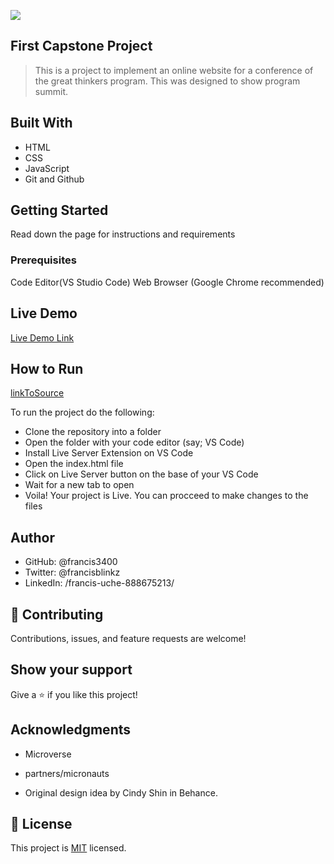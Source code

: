 ![](https://img.shields.io/badge/Microverse-blueviolet)

## First Capstone Project

> This is a project to implement an online website for a conference of the great thinkers program. This was designed to show program summit.

## Built With

- HTML
- CSS
- JavaScript
- Git and Github

## Getting Started

Read down the page for instructions and requirements

### Prerequisites

Code Editor(VS Studio Code)
Web Browser (Google Chrome recommended)

## Live Demo

[Live Demo Link](https://francis3400.github.io/Capstone-Project/)

## How to Run

[linkToSource](https://github.com/PeteUgwu/First-Capstone-Project/tree/main)

To run the project do the following:

- Clone the repository into a folder
- Open the folder with your code editor (say; VS Code)
- Install Live Server Extension on VS Code
- Open the index.html file
- Click on Live Server button on the base of your VS Code
- Wait for a new tab to open
- Voila! Your project is Live. You can procceed to make changes to the files

## Author

- GitHub: @francis3400
- Twitter:  @francisblinkz
- LinkedIn: /francis-uche-888675213/


## 🤝 Contributing

Contributions, issues, and feature requests are welcome!

## Show your support

Give a ⭐️ if you like this project!

## Acknowledgments

- Microverse
- partners/micronauts

- Original design idea by Cindy Shin in Behance.

## 📝 License

This project is [MIT](./LICENSE) licensed.

